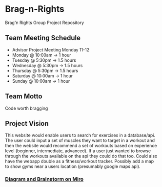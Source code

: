 # Brag-n-Rights

Brag'n Rights Group Project Repository

## Team Meeting Schedule

- Advisor Project Meeting Monday 11-12
- Monday @ 10:00am -> 1 hour
- Tuesday @ 5:30pm -> 1.5 hours
- Wednesday @ 5:30pm -> 1.5 hours
- Thursday @ 5:30pm -> 1.5 hours
- Saturday @ 10:00am -> 1 hour
- Sunday @ 10:00am -> 1 hour

## Team Motto

Code worth bragging

## Project Vision

This website would enable users to search for exercises in a database/api. 
The user could input a set of muscles they want to target in a workout and then the website would recommend a set of workouts 
based on experience level (beginner, intermediate, advanced). If a user just wanted to browse through the workouts available 
on the api they could do that too. Could also have the webapp double as a fitness/workout tracker. 
Possibly add a map to show gyms near a users location (presumably google maps api).


### [Diagram and Brainstorm on Miro](https://miro.com/app/board/uXjVLuNrUmk=/)
